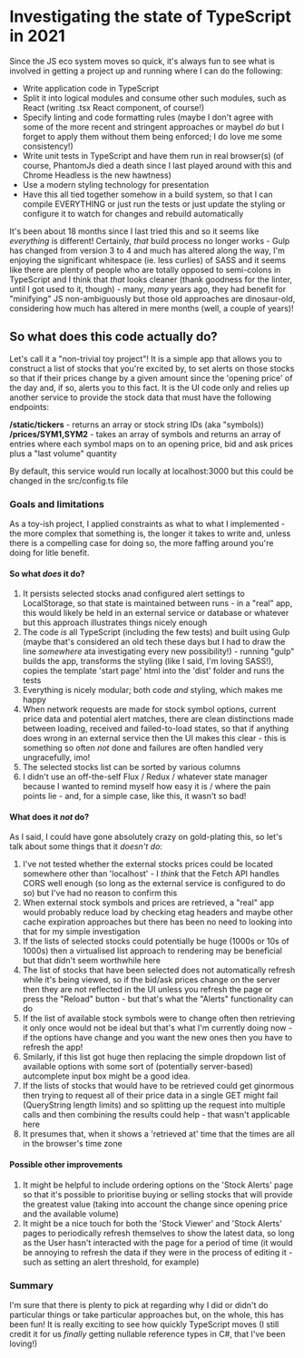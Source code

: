 # Investigating the state of TypeScript in 2021

Since the JS eco system moves so quick, it's always fun to see what is involved in getting a project up and running where I can do the following:

- Write application code in TypeScript
- Split it into logical modules and consume other such modules, such as React (writing .tsx React component, of course!)
- Specify linting and code formatting rules (maybe I don't agree with some of the more recent and stringent approaches or maybeI *do* but I forget to apply them without them being enforced; I do love me some consistency!)
- Write unit tests in TypeScript and have them run in real browser(s) (of course, PhantomJs died a death since I last played around with this and Chrome Headless is the new hawtness)
- Use a modern styling technology for presentation
- Have this all tied together somehow in a build system, so that I can compile EVERYTHING or just run the tests or just update the styling or configure it to watch for changes and rebuild automatically

It's been about 18 months since I last tried this and so it seems like *everything* is different! Certainly, *that* build process no longer works - Gulp has changed from version 3 to 4 and much has altered along the way, I'm enjoying the significant whitespace (ie. less curlies) of SASS and it seems like there are plenty of people who are totally opposed to semi-colons in TypeScript and I think that *that* looks cleaner (thank goodness for the linter, until I got used to it, though) - many, *many* years ago, they had benefit for "minifying" JS non-ambiguously but those old approaches are dinosaur-old, considering how much has altered in mere months (well, a couple of years)!

## So what does this code actually do?

Let's call it a "non-trivial toy project"! It is a simple app that allows you to construct a list of stocks that you're excited by, to set alerts on those stocks so that if their prices change by a given amount since the 'opening price' of the day and, if so, alerts you to this fact. It is the UI code only and relies up another service to provide the stock data that must have the following endpoints:

**/static/tickers** - returns an array or stock string IDs (aka "symbols))
**/prices/SYM1,SYM2** - takes an array of symbols and returns an array of entries where each symbol maps on to an opening price, bid and ask prices plus a "last volume" quantity

By default, this service would run locally at localhost:3000 but this could be changed in the src/config.ts file

### Goals and limitations

As a toy-ish project, I applied constraints as what to what I implemented - the more complex that something is, the longer it takes to write and, unless there is a compelling case for doing so, the more faffing around you're doing for litle benefit.

#### So what *does* it do?

1. It persists selected stocks anad configured alert settings to LocalStorage, so that state is maintained between runs - in a "real" app, this would likely be held in an external service or database or whatever but this approach illustrates things nicely enough
1. The code *is* all TypeScript (including the few tests) and built using Gulp (maybe that's considered an old tech these days but I had to draw the line *somewhere* ata investigating every new possibility!) - running "gulp" builds the app, transforms the styling (like I said, I'm loving SASS!), copies the template 'start page' html into the 'dist' folder and runs the tests
1. Everything is nicely modular; both code *and* styling, which makes me happy
1. When network requests are made for stock symbol options, current price data and potential alert matches, there are clean distinctions made between loading, received and failed-to-load states, so that if anything does wrong in an external service then the UI makes this clear - this is something so often *not* done and failures are often handled very ungracefully, imo!
1. The selected stocks list can be sorted by various columns
1. I didn't use an off-the-self Flux / Redux / whatever state manager because I wanted to remind myself how easy it is / where the pain points lie - and, for a simple case, like this, it wasn't so bad!

#### What does it *not* do?

As I said, I could have gone absolutely crazy on gold-plating this, so let's talk about some things that it *doesn't do*:

1. I've not tested whether the external stocks prices could be located somewhere other than 'localhost' - I *think* that the Fetch API handles CORS well enough (so long as the external service is configured to do so) but I've had no reason to confirm this
1. When external stock symbols and prices are retrieved, a "real" app would probably reduce load by checking etag headers and maybe other cache expiration approaches but there has been no need to looking into that for my simple investigation
1. If the lists of selected stocks could potentially be huge (1000s or 10s of 1000s) then a virtualised list approach to rendering may be beneficial but that didn't seem worthwhile here
1. The list of stocks that have been selected does not automatically refresh while it's being viewed, so if the bid/ask prices change on the server then they are not reflected in the UI unless you refresh the page or press the "Reload" button - but that's what the "Alerts" functionality can do
1. If the list of available stock symbols were to change often then retrieving it only once would not be ideal but that's what I'm currently doing now - if the options have change and you want the new ones then you have to refresh the app!
1. Smilarly, if this list got huge then replacing the simple dropdown list of available options with some sort of (potentially server-based) autcomplete input box might be a good idea.
1. If the lists of stocks that would have to be retrieved could get ginormous then trying to request all of their price data in a single GET might fail (QueryString length limits) and so splitting up the request into multiple calls and then combining the results could help - that wasn't applicable here
1. It presumes that, when it shows a 'retrieved at' time that the times are all in the browser's time zone

#### Possible other improvements

1. It might be helpful to include ordering options on the 'Stock Alerts' page so that it's possible to prioritise buying or selling stocks that will provide the greatest value (taking into account the change since opening price and the available volume)
1. It might be a nice touch for both the 'Stock Viewer' and 'Stock Alerts' pages to periodically refresh themselves to show the latest data, so long as the User hasn't interacted with the page for a period of time (it would be annoying to refresh the data if they were in the process of editing it - such as setting an alert threshold, for example)

### Summary

I'm sure that there is plenty to pick at regarding why I did or didn't do particular things or take particular approaches but, on the whole, this has been fun! It is really exciting to see how quickly TypeScript moves (I still credit it for us *finally* getting nullable reference types in C#, that I've been loving!)